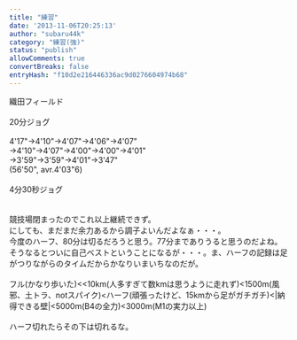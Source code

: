 ```yaml
---
title: "練習"
date: '2013-11-06T20:25:13'
author: "subaru44k"
category: "練習(強)"
status: "publish"
allowComments: true
convertBreaks: false
entryHash: "f10d2e216446336ac9d0276604974b68"
---
```

織田フィールド<br>
<br>
20分ジョグ<br>
<br>
4'17"→4'10"→4'07"→4'06"→4'07"<br>
→4'10"→4'07"→4'00"→4'00"→4'01"<br>
→3'59"→3'59"→4'01"→3'47"<br>
(56'50", avr.4'03"6)<br>
<br>
4分30秒ジョグ<br>
<br>
<br>
競技場閉まったのでこれ以上継続できず。<br>
にしても、まだまだ余力あるから調子よいんだよなぁ・・・。<br>
今度のハーフ、80分は切るだろうと思う。77分までありうると思うのだよね。<br>
そうなるとついに自己ベストということになるが・・・。ま、ハーフの記録は足がつりながらのタイムだからかなりいまいちなのだが。<br>
<br>
フル(かなり歩いた)<<10km(人多すぎて数kmは思うように走れず)<1500m(風邪、土トラ、notスパイク)<ハーフ(頑張ったけど、15kmから足がガチガチ)<|納得できる壁|<5000m(B4の全力)<3000m(M1の実力以上)<br>
<br>
ハーフ切れたらその下は切れるな。
